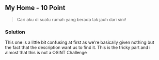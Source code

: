 ## My Home - 10 Point
> Cari aku di suatu rumah yang berada tak jauh dari sini!
### Solution
This one is a little bit confusing at first as we're basically given nothing but the fact that the description want us to find it. This is the tricky part and i almost that this is not a OSINT Challenge
